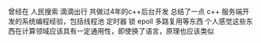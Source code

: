 曾经在 人民搜索 滴滴出行 共做过4年的c++后台开发
总结了一点 c++ 服务端开发的系统编程经验，包括线程池 定时器 锁 epoll 多路复用等东西
个人感觉这些东西在计算领域应该具有一定通用性，即使换了语言，原理也应该类似
